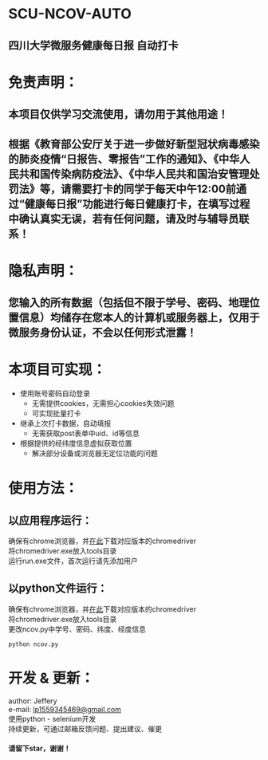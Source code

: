 SCU-NCOV-AUTO
====
四川大学微服务健康每日报 自动打卡
----
# 免责声明：
## 本项目仅供学习交流使用，请勿用于其他用途！
## 根据《教育部公安厅关于进一步做好新型冠状病毒感染的肺炎疫情“日报告、零报告”工作的通知》、《中华人民共和国传染病防疫法》、《中华人民共和国治安管理处罚法》等，请需要打卡的同学于每天中午12:00前通过“健康每日报”功能进行每日健康打卡，在填写过程中确认真实无误，若有任何问题，请及时与辅导员联系！

# 隐私声明：
## 您输入的所有数据（包括但不限于学号、密码、地理位置信息）均储存在您本人的计算机或服务器上，仅用于微服务身份认证，不会以任何形式泄露！

# 本项目可实现：
* 使用账号密码自动登录
  * 无需提供cookies，无需担心cookies失效问题
  * 可实现批量打卡
* 继承上次打卡数据，自动填报
  * 无需获取post表单中uid、id等信息
* 根据提供的经纬度信息虚拟获取位置
  * 解决部分设备或浏览器无定位功能的问题

# 使用方法：
## 以应用程序运行：
确保有chrome浏览器，并[在此](http://npm.taobao.org/mirrors/chromedriver/)下载对应版本的chromedriver <br>
将chromedriver.exe放入tools目录 <br>
运行run.exe文件，首次运行请先添加用户

## 以python文件运行：
确保有chrome浏览器，并[在此](http://npm.taobao.org/mirrors/chromedriver/)下载对应版本的chromedriver <br>
将chromedriver.exe放入tools目录 <br>
更改ncov.py中学号、密码、纬度、经度信息
```
python ncov.py
```

# 开发 & 更新：
author: Jeffery <br>
e-mail: lp1559345469@gmail.com <br>
使用python - selenium开发 <br>
持续更新，可通过邮箱反馈问题、提出建议、催更 <br>
#### 请留下star，谢谢！

